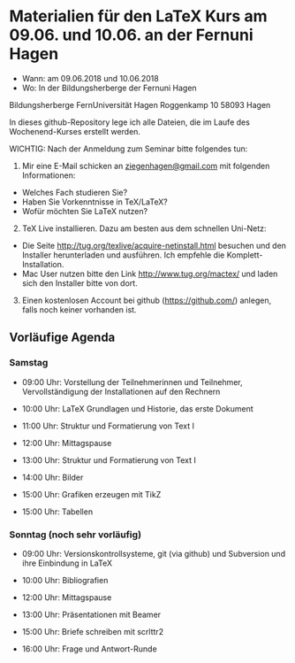 # Materialien für den LaTeX Kurs am 09.06. und 10.06. an der Fernuni Hagen

* Wann: am 09.06.2018 und 10.06.2018
* Wo: In der Bildungsherberge der Fernuni Hagen


Bildungsherberge FernUniversität Hagen
Roggenkamp 10
58093 Hagen


In dieses github-Repository lege ich alle Dateien, die im Laufe des Wochenend-Kurses erstellt werden.

WICHTIG: Nach der Anmeldung zum Seminar bitte folgendes tun:

1. Mir eine E-Mail schicken an ziegenhagen@gmail.com mit folgenden Informationen:
 * Welches Fach studieren Sie?
 * Haben Sie Vorkenntnisse in TeX/LaTeX?
 * Wofür möchten Sie LaTeX nutzen?
2. TeX Live installieren. Dazu am besten aus dem schnellen Uni-Netz:
 * Die Seite http://tug.org/texlive/acquire-netinstall.html besuchen und den Installer herunterladen und ausführen. Ich empfehle die Komplett-Installation.
 * Mac User nutzen bitte den Link http://www.tug.org/mactex/ und laden sich den Installer bitte von dort.
3. Einen kostenlosen Account bei github (https://github.com/) anlegen, falls noch keiner vorhanden ist.

## Vorläufige Agenda

### Samstag

* 09:00 Uhr: Vorstellung der Teilnehmerinnen und Teilnehmer, Vervollständigung der Installationen auf den Rechnern

* 10:00 Uhr: LaTeX Grundlagen und Historie, das erste Dokument

* 11:00 Uhr: Struktur und Formatierung von Text I

* 12:00 Uhr: Mittagspause

* 13:00 Uhr: Struktur und Formatierung von Text I

* 14:00 Uhr: Bilder

* 15:00 Uhr: Grafiken erzeugen mit TikZ

* 15:00 Uhr: Tabellen

### Sonntag (noch sehr vorläufig)

* 09:00 Uhr: Versionskontrollsysteme, git (via github) und Subversion und ihre Einbindung in LaTeX

* 10:00 Uhr: Bibliografien

* 12:00 Uhr: Mittagspause

* 13:00 Uhr: Präsentationen mit Beamer

* 15:00 Uhr: Briefe schreiben mit scrlttr2

* 16:00 Uhr: Frage und Antwort-Runde